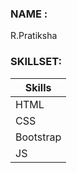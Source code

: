 ### NAME :
R.Pratiksha

### SKILLSET:

| Skills         |
| -------------  |
| HTML           |
| CSS            |
| Bootstrap      | 
| JS             |
